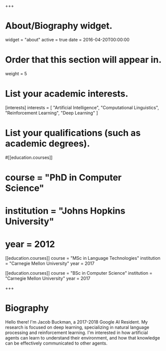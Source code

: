 +++
# About/Biography widget.
widget = "about"
active = true
date = 2016-04-20T00:00:00

# Order that this section will appear in.
weight = 5

# List your academic interests.
[interests]
  interests = [
    "Artificial Intelligence",
    "Computational Linguistics",
    "Reinforcement Learning",
    "Deep Learning"
  ]

# List your qualifications (such as academic degrees).
#[[education.courses]]
#  course = "PhD in Computer Science"
#  institution = "Johns Hopkins University"
#  year = 2012

[[education.courses]]
  course = "MSc in Language Technologies"
  institution = "Carnegie Mellon University"
  year = 2017

[[education.courses]]
  course = "BSc in Computer Science"
  institution = "Carnegie Mellon University"
  year = 2017
 
+++

# Biography

Hello there!
I'm Jacob Buckman, a 2017-2018 Google AI Resident.
My research is focused on deep learning, specializing in natural language processing and reinforcement learning.
I'm interested in how artificial agents can learn to understand their environment, and how that knowledge can be effectively communicated to other agents.
